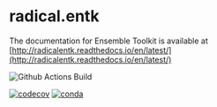 # radical.entk

The documentation for Ensemble Toolkit is available at
[http://radicalentk.readthedocs.io/en/latest/](http://radicalentk.readthedocs.io/en/latest/)

![Github Actions Build](https://github.com/radical-cybertools/radical.entk/workflows/Python%20application/badge.svg)
<!--[![Build Status](https://travis-ci.com/radical-cybertools/radical.entk.svg?branch=devel)](https://travis-ci.com/radical-cybertools/radical.entk)-->
[![codecov](https://codecov.io/gh/radical-cybertools/radical.entk/branch/devel/graph/badge.svg?token=dHn74ChzmX)](https://codecov.io/gh/radical-cybertools/radical.entk)
[![conda](https://anaconda.org/conda-forge/radical.entk/badges/version.svg)](https://anaconda.org/conda-forge/radical.entk)



<!-- coverage run --source $VENV/lib/python3.7/site-packages/radical/entk -m pytest -vvv $LOC/radical.entk/tests -->
<!-- coverage html -->
